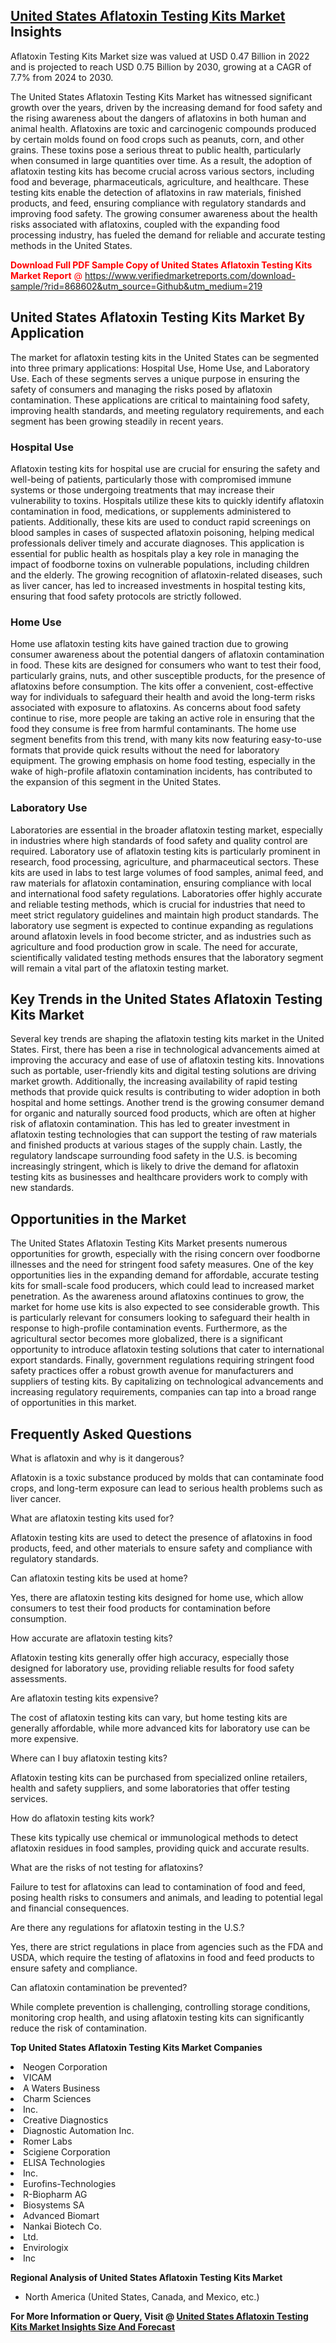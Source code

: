 <h2><a href="https://www.verifiedmarketreports.com/download-sample/?rid=868602&amp;utm_source=Github&amp;utm_medium=219" target="_blank">United States Aflatoxin Testing Kits Market</a> Insights</h2><p>Aflatoxin Testing Kits Market size was valued at USD 0.47 Billion in 2022 and is projected to reach USD 0.75 Billion by 2030, growing at a CAGR of 7.7% from 2024 to 2030.</p><p><p>The United States Aflatoxin Testing Kits Market has witnessed significant growth over the years, driven by the increasing demand for food safety and the rising awareness about the dangers of aflatoxins in both human and animal health. Aflatoxins are toxic and carcinogenic compounds produced by certain molds found on food crops such as peanuts, corn, and other grains. These toxins pose a serious threat to public health, particularly when consumed in large quantities over time. As a result, the adoption of aflatoxin testing kits has become crucial across various sectors, including food and beverage, pharmaceuticals, agriculture, and healthcare. These testing kits enable the detection of aflatoxins in raw materials, finished products, and feed, ensuring compliance with regulatory standards and improving food safety. The growing consumer awareness about the health risks associated with aflatoxins, coupled with the expanding food processing industry, has fueled the demand for reliable and accurate testing methods in the United States. <p><span class=""><span style="color: #ff0000;"><strong>Download Full PDF Sample Copy of United States Aflatoxin Testing Kits Market Report</strong> @ </span><a href="https://www.verifiedmarketreports.com/download-sample/?rid=868602&amp;utm_source=Github&amp;utm_medium=219" target="_blank">https://www.verifiedmarketreports.com/download-sample/?rid=868602&amp;utm_source=Github&amp;utm_medium=219</a></span></p></p> <h2>United States Aflatoxin Testing Kits Market By Application</h2> <p>The market for aflatoxin testing kits in the United States can be segmented into three primary applications: Hospital Use, Home Use, and Laboratory Use. Each of these segments serves a unique purpose in ensuring the safety of consumers and managing the risks posed by aflatoxin contamination. These applications are critical to maintaining food safety, improving health standards, and meeting regulatory requirements, and each segment has been growing steadily in recent years. <h3>Hospital Use</h3> <p>Aflatoxin testing kits for hospital use are crucial for ensuring the safety and well-being of patients, particularly those with compromised immune systems or those undergoing treatments that may increase their vulnerability to toxins. Hospitals utilize these kits to quickly identify aflatoxin contamination in food, medications, or supplements administered to patients. Additionally, these kits are used to conduct rapid screenings on blood samples in cases of suspected aflatoxin poisoning, helping medical professionals deliver timely and accurate diagnoses. This application is essential for public health as hospitals play a key role in managing the impact of foodborne toxins on vulnerable populations, including children and the elderly. The growing recognition of aflatoxin-related diseases, such as liver cancer, has led to increased investments in hospital testing kits, ensuring that food safety protocols are strictly followed. <h3>Home Use</h3> <p>Home use aflatoxin testing kits have gained traction due to growing consumer awareness about the potential dangers of aflatoxin contamination in food. These kits are designed for consumers who want to test their food, particularly grains, nuts, and other susceptible products, for the presence of aflatoxins before consumption. The kits offer a convenient, cost-effective way for individuals to safeguard their health and avoid the long-term risks associated with exposure to aflatoxins. As concerns about food safety continue to rise, more people are taking an active role in ensuring that the food they consume is free from harmful contaminants. The home use segment benefits from this trend, with many kits now featuring easy-to-use formats that provide quick results without the need for laboratory equipment. The growing emphasis on home food testing, especially in the wake of high-profile aflatoxin contamination incidents, has contributed to the expansion of this segment in the United States. <h3>Laboratory Use</h3> <p>Laboratories are essential in the broader aflatoxin testing market, especially in industries where high standards of food safety and quality control are required. Laboratory use of aflatoxin testing kits is particularly prominent in research, food processing, agriculture, and pharmaceutical sectors. These kits are used in labs to test large volumes of food samples, animal feed, and raw materials for aflatoxin contamination, ensuring compliance with local and international food safety regulations. Laboratories offer highly accurate and reliable testing methods, which is crucial for industries that need to meet strict regulatory guidelines and maintain high product standards. The laboratory use segment is expected to continue expanding as regulations around aflatoxin levels in food become stricter, and as industries such as agriculture and food production grow in scale. The need for accurate, scientifically validated testing methods ensures that the laboratory segment will remain a vital part of the aflatoxin testing market. <h2>Key Trends in the United States Aflatoxin Testing Kits Market</h2> <p>Several key trends are shaping the aflatoxin testing kits market in the United States. First, there has been a rise in technological advancements aimed at improving the accuracy and ease of use of aflatoxin testing kits. Innovations such as portable, user-friendly kits and digital testing solutions are driving market growth. Additionally, the increasing availability of rapid testing methods that provide quick results is contributing to wider adoption in both hospital and home settings. Another trend is the growing consumer demand for organic and naturally sourced food products, which are often at higher risk of aflatoxin contamination. This has led to greater investment in aflatoxin testing technologies that can support the testing of raw materials and finished products at various stages of the supply chain. Lastly, the regulatory landscape surrounding food safety in the U.S. is becoming increasingly stringent, which is likely to drive the demand for aflatoxin testing kits as businesses and healthcare providers work to comply with new standards. <h2>Opportunities in the Market</h2> <p>The United States Aflatoxin Testing Kits Market presents numerous opportunities for growth, especially with the rising concern over foodborne illnesses and the need for stringent food safety measures. One of the key opportunities lies in the expanding demand for affordable, accurate testing kits for small-scale food producers, which could lead to increased market penetration. As the awareness around aflatoxins continues to grow, the market for home use kits is also expected to see considerable growth. This is particularly relevant for consumers looking to safeguard their health in response to high-profile contamination events. Furthermore, as the agricultural sector becomes more globalized, there is a significant opportunity to introduce aflatoxin testing solutions that cater to international export standards. Finally, government regulations requiring stringent food safety practices offer a robust growth avenue for manufacturers and suppliers of testing kits. By capitalizing on technological advancements and increasing regulatory requirements, companies can tap into a broad range of opportunities in this market. <h2>Frequently Asked Questions</h2> <p>What is aflatoxin and why is it dangerous?</p> <p>Aflatoxin is a toxic substance produced by molds that can contaminate food crops, and long-term exposure can lead to serious health problems such as liver cancer.</p> <p>What are aflatoxin testing kits used for?</p> <p>Aflatoxin testing kits are used to detect the presence of aflatoxins in food products, feed, and other materials to ensure safety and compliance with regulatory standards.</p> <p>Can aflatoxin testing kits be used at home?</p> <p>Yes, there are aflatoxin testing kits designed for home use, which allow consumers to test their food products for contamination before consumption.</p> <p>How accurate are aflatoxin testing kits?</p> <p>Aflatoxin testing kits generally offer high accuracy, especially those designed for laboratory use, providing reliable results for food safety assessments.</p> <p>Are aflatoxin testing kits expensive?</p> <p>The cost of aflatoxin testing kits can vary, but home testing kits are generally affordable, while more advanced kits for laboratory use can be more expensive.</p> <p>Where can I buy aflatoxin testing kits?</p> <p>Aflatoxin testing kits can be purchased from specialized online retailers, health and safety suppliers, and some laboratories that offer testing services.</p> <p>How do aflatoxin testing kits work?</p> <p>These kits typically use chemical or immunological methods to detect aflatoxin residues in food samples, providing quick and accurate results.</p> <p>What are the risks of not testing for aflatoxins?</p> <p>Failure to test for aflatoxins can lead to contamination of food and feed, posing health risks to consumers and animals, and leading to potential legal and financial consequences.</p> <p>Are there any regulations for aflatoxin testing in the U.S.?</p> <p>Yes, there are strict regulations in place from agencies such as the FDA and USDA, which require the testing of aflatoxins in food and feed products to ensure safety and compliance.</p> <p>Can aflatoxin contamination be prevented?</p> <p>While complete prevention is challenging, controlling storage conditions, monitoring crop health, and using aflatoxin testing kits can significantly reduce the risk of contamination.</p> </p><p><strong>Top United States Aflatoxin Testing Kits Market Companies</strong></p><div data-test-id=""><p><li>Neogen Corporation</li><li> VICAM</li><li> A Waters Business</li><li> Charm Sciences</li><li> Inc.</li><li> Creative Diagnostics</li><li> Diagnostic Automation Inc.</li><li> Romer Labs</li><li> Scigiene Corporation</li><li> ELISA Technologies</li><li> Inc.</li><li> Eurofins-Technologies</li><li> R-Biopharm AG</li><li> Biosystems SA</li><li> Advanced Biomart</li><li> Nankai Biotech Co.</li><li> Ltd.</li><li> Envirologix</li><li> Inc</li></p><div><strong>Regional Analysis of&nbsp;United States Aflatoxin Testing Kits Market</strong></div><ul><li dir="ltr"><p dir="ltr">North America&nbsp;(United States, Canada, and Mexico, etc.)</p></li></ul><p><strong>For More Information or Query, Visit @&nbsp;</strong><strong><a href="https://www.verifiedmarketreports.com/product/aflatoxin-testing-kits-market/?utm_source=Github&amp;utm_medium=219" target="_blank">United States Aflatoxin Testing Kits Market Insights Size And Forecast</a></strong></p></div>
